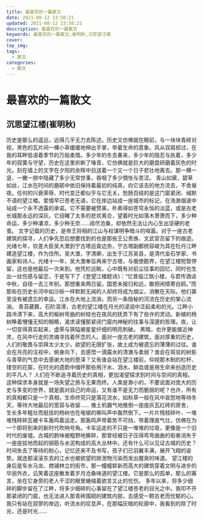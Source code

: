 ```yaml
---
title: 最喜欢的一篇散文
date: 2021-08-12 23:50:21
updated: 2021-08-12 23:58:21
description: 最喜欢的一篇散文
keywords: 最喜欢的一篇散文,崔明秋,沉思望江楼
cover: 
top_img: 
tags:
  - 散文
categories:
  - 散文
---
```






# 最喜欢的一篇散文

## 沉思望江楼(崔明秋)

历史是那么的遥远，远得几乎无力去陈述。历史又仿佛就在眼前，与一块块青砖对视，黑色的瓦片间一棵小草缓缓地伸出手掌，举着生命的意象。风从双肩掠过，在我的耳畔低语着季节的万般柔情。多少年的冬去春来，多少年的隐忍与执着，多少年的寂寞与守望，历史在这里折断了嗓音，它仿佛就是巨大的磨盘研磨着灰色的时光。刻在墙上的文字在夕阳的余晖中目送着一个又一个日子悲壮地离去。那一横一竖、一撇一捺中隐藏了多少无常世事，吞咽了多少惆怅与苦涩。
青山如黛，碧草如丝，江水在时间的磨砺中依旧保持着最初的纯真，向它该去的地方流去，不舍昼夜。任何的兴衰荣辱、时代变迁都似乎与它无关。愁肠百结的是这门窗紧闭、缄默不语的望江楼。爱情早已苍老无语，它在岸边站成一座城市的标记，在浩渺烟波中站成一个永不透露的承诺。它不需要被赞美，朴素得如苍穹永恒的淡蓝，或是古老长城那永远的深灰。它目睹了太多的悲欢离合，望着时光如落木萧萧而下，多少种命运，多少种凄凉，多少种无奈……阅尽沧桑，却依然无法让内心生出坚硬的老茧。
文字记载的历史，是帝王将相的江山与权谋明争暗斗的喧嚣。对于一座古老建筑的探寻，人们争先恐后想要找到的也是那些王公贵族、文武官员留下的痕迹。光绪七年，钦差大臣吴大澂到宁古塔巡查边务，宁古塔副都统容峻为其在牡丹江畔建造望江楼，作为住所。吴大澂，字清卿，出生于江苏吴县，是清代金石学家、书画家和诗人。光绪十一年，吴大澂奉旨再来宁古塔，与俄使勘界，在望江楼短暂停留，这也是他最后一次来到。他凭栏远眺，心中既有对前尘往事的回忆，同时也生出一丝伤感与留恋，于是写下了《登望江楼题诗》：“忆昔临江筑小楼，与君传酒话中秋，自径一去三年别，那想重来两日留。国恩未报归和远，敢把闲情寄白鸥。”而那些在历史长河中如沙砾一样默默无闻的人却终将成为烟尘，消散在天际。他们甚至没有被遗忘的幸运。江水在大地上流淌，而另一条隐秘的河流在历史的掌心流淌。
青苔葳蕤，石阶湿滑，古老的望江楼在月光的浸润中泛起柔和的光。江畔小路冷清下来，高大的榆树弯曲的树枝也在夜风的抚弄下有了些许的灵动。新植的杨树睁着懵懂无知的眼睛，渴求读懂那紧闭门窗内神秘的往事与深邃的哲理。夜，让一切变得真实起来，虚荣与狭隘被星星纤细的明亮刺破。
黑暗，也许更能接近神灵，在风中行走的灵魂寻找着怀念的人。面对一座古老的建筑，面对厚重的历史，人们的敬畏与崇拜太少太少。欲望的无限扩张，故土成为被遗忘的薄薄的过往。谁会在月亮的注视中，俯身向下，去感悟一滴露水的清澈与柔弱？谁会在斑驳的树影与青草的气息中去感谢大地的恩泽？又有谁会站在望江楼前，仰视那木制的栏杆、镂空的花窗，在时光的遗韵中缅怀那些用汗水、泪水、鲜血或是用生命来创造历史的平凡人？
人们在不断追寻着历史的真相，更加渴望探求到时间与空间的真相。这种探求本身就是一场失望之旅与无果而终。人类是渺小的，不要说面对庞大的历史与多变的世界，就是面对自己的命运，又有谁不是无力而脆弱的呢？也许，所有的真相都只是一个真相，生命终究只是落花流水，如秋草一般在风中哀怨地等待冬天，等待大地最后的宽容与收留……
推土机霸气地推倒一座座灰瓦红砖的房舍，生长多年粗壮而挺拔的杨树也在电锯的嘶叫声中轰然倒下。一片片残枝碎叶、一堆堆残砖碎瓦被卡车轰鸣着运走。那轰鸣声带着势不可挡，带着理直气壮，仿佛在为一个即将到来的新时代吹响号角。卡车运走的不只是一堆堆的垃圾，更像是一个旧时代的废墟。古城的韵味被粗野地撕碎，那曾经被日子压得弯弯曲曲的街巷消失于一座座拔地而起的钢筋与水泥构成的高大丛林中。还有什么可以见证古城的历史？时间失去了等待的耐心，记忆还来不及书写，孩子们已羽翼丰满，展开飞翔的姿势。就连那滚滚东去的江水也被欲望的排泄物污染而发出腥臭的味道。
望江楼的身后是车水马龙、商铺林立的街市，那一幢幢崭新而高大的建筑穿着文明与进步的华丽外衣，讥笑着这座散发着岁月沧桑味道的望江楼。它是那么的孤单，那么的寡言，坐在它身旁的老人干涩的眼里蜷缩着欲言又止的忧伤。
多年以来，将多少细碎的脚步留在了江畔，将多少细碎的心事留在了望江楼苍老的目光之中。我叩不开那紧闭的门窗，也无法进入那青砖围砌的建筑内部，去感受一颗古老而忧郁的心。我只有站在寂寥的岸边，听流水的叹息声，在那幅灰暗的轮廓中，我看到的除了时光，还是时光……